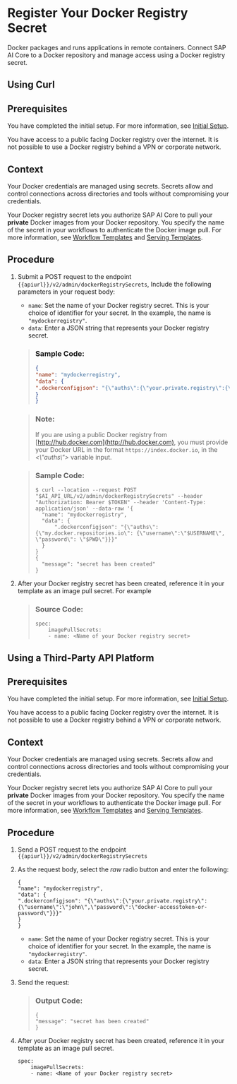 <!-- loioa7cf5e1496eb4ea8beca79671f49ff66 -->

# Register Your Docker Registry Secret

Docker packages and runs applications in remote containers. Connect SAP AI Core to a Docker repository and manage access using a Docker registry secret.

<a name="task_i3h_n13_tcc"/>

<!-- task\_i3h\_n13\_tcc -->

## Using Curl



<a name="task_i3h_n13_tcc__prereq_gwz_my3_tfc"/>

## Prerequisites

You have completed the initial setup. For more information, see [Initial Setup](initial-setup-38c4599.md).

You have access to a public facing Docker registry over the internet. It is not possible to use a Docker registry behind a VPN or corporate network.



<a name="task_i3h_n13_tcc__context_w4l_st2_zcc"/>

## Context

Your Docker credentials are managed using secrets. Secrets allow and control connections across directories and tools without compromising your credentials.

Your Docker registry secret lets you authorize SAP AI Core to pull your **private** Docker images from your Docker repository. You specify the name of the secret in your workflows to authenticate the Docker image pull. For more information, see [Workflow Templates](workflow-templates-83523ab.md) and [Serving Templates](serving-templates-20a8667.md).



<a name="task_i3h_n13_tcc__steps_x4l_st2_zcc"/>

## Procedure

1.  Submit a POST request to the endpoint `{{apiurl}}/v2/admin/dockerRegistrySecrets`, Include the following parameters in your request body:

    -   `name`: Set the name of your Docker registry secret. This is your choice of identifier for your secret. In the example, the name is `"mydockerregistry"`.
    -   `data`: Enter a JSON string that represents your Docker registry secret.

    > ### Sample Code:  
    > ```json
    > {
    > "name": "mydockerregistry",
    > "data": {
    > ".dockerconfigjson": "{\"auths\":{\"your.private.registry\":{\"username\":\"john\",\"password\":\"docker-accesstoken-or-password\"}}}"
    > }
    > }
    > ```

    > ### Note:  
    > If you are using a public Docker registry from [http://hub.docker.com](http://hub.docker.com), you must provide your Docker URL in the format `https://index.docker.io`, in the *<\\"auths\\"\>* variable input.

    > ### Sample Code:  
    > ```
    > $ curl --location --request POST "$AI_API_URL/v2/admin/dockerRegistrySecrets" --header "Authorization: Bearer $TOKEN" --header 'Content-Type: application/json' --data-raw '{
    > 	"name": "mydockerregistry",
    > 	"data": {
    > 		".dockerconfigjson": "{\"auths\": {\"my.docker.repositories.io\": {\"username\":\"$USERNAME\", \"password\": \"$PWD\"}}}"
    > 	}
    > }
    > {
    > 	"message": "secret has been created"
    > }
    > ```

2.  After your Docker registry secret has been created, reference it in your template as an image pull secret. For example

    > ### Source Code:  
    > ```
    > spec:
    >     imagePullSecrets:
    >     - name: <Name of your Docker registry secret>
    > ```


<a name="task_cxf_n13_tcc"/>

<!-- task\_cxf\_n13\_tcc -->

## Using a Third-Party API Platform



<a name="task_cxf_n13_tcc__prereq_xdl_13d_gyb"/>

## Prerequisites

You have completed the initial setup. For more information, see [Initial Setup](initial-setup-38c4599.md).

You have access to a public facing Docker registry over the internet. It is not possible to use a Docker registry behind a VPN or corporate network.



<a name="task_cxf_n13_tcc__context_ipv_qt2_zcc"/>

## Context

Your Docker credentials are managed using secrets. Secrets allow and control connections across directories and tools without compromising your credentials.

Your Docker registry secret lets you authorize SAP AI Core to pull your **private** Docker images from your Docker repository. You specify the name of the secret in your workflows to authenticate the Docker image pull. For more information, see [Workflow Templates](workflow-templates-83523ab.md) and [Serving Templates](serving-templates-20a8667.md).



<a name="task_cxf_n13_tcc__steps_jpv_qt2_zcc"/>

## Procedure

1.  Send a POST request to the endpoint `{{apiurl}}/v2/admin/dockerRegistrySecrets`

2.  As the request body, select the *raw* radio button and enter the following:

    ```
    {
    "name": "mydockerregistry",
    "data": {
    ".dockerconfigjson": "{\"auths\":{\"your.private.registry\":{\"username\":\"john\",\"password\":\"docker-accesstoken-or-password\"}}}"
    }
    }
    ```

    -   `name`: Set the name of your Docker registry secret. This is your choice of identifier for your secret. In the example, the name is `"mydockerregistry"`.
    -   `data`: Enter a JSON string that represents your Docker registry secret.

3.  Send the request:

    > ### Output Code:  
    > ```
    > {
    > "message": "secret has been created"
    > }
    > ```

4.  After your Docker registry secret has been created, reference it in your template as an image pull secret.

    ```
    spec:
        imagePullSecrets:
        - name: <Name of your Docker registry secret>
    ```


